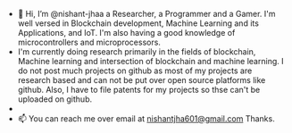 - 👋 Hi, I’m @nishant-jhaa a Researcher, a Programmer and a Gamer. I'm well versed in Blockchain development, Machine Learning and its Applications, and IoT. I'm also having a good knowledge of microcontrollers and microprocessors.
- I'm currently doing research primarily in the fields of blockchain, Machine learning and intersection of blockchain and machine learning. I do not post much projects on github as most of my projects are research based and can not be put over open source platforms like github. Also, I have to file patents for my projects so thse can't be uploaded on github.
- 
- 📫 You can reach me over email at nishantjha601@gmail.com
Thanks.

